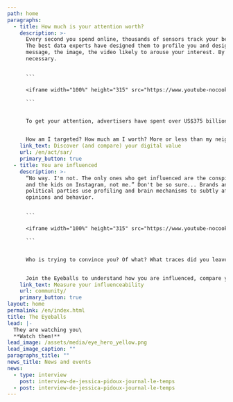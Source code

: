 ```yaml
---
path: home
paragraphs:
  - title: How much is your attention worth?
    description: >-
      Every second you spend online, thousands of sensors track your behaviour.
      The best data experts have designed them to profile you and design the
      message, the image, the video likely to arouse your interest. By any means
      necessary.


      ```

      <iframe width="100%" height="315" src="https://www.youtube-nocookie.com/embed/G1_ryVCLWoc" title="YouTube video player" frameborder="0" allow="accelerometer; autoplay; clipboard-write; encrypted-media; gyroscope; picture-in-picture" allowfullscreen></iframe>

      ```


      To get your attention, advertisers have spent over US$375 billion on digital media in 2020 alone. 


      How am I targeted? How much am I worth? More or less than my neighbour? Why? Join the Eyeballs and find out what digital sauce you are being eaten with.
    link_text: Discover (and compare) your digital value
    url: /en/act/sar/
    primary_button: true
  - title: You are influenced
    description: >-
      “No way. I'm not. The only ones who get influenced are the conspiracists
      and the kids on Instagram, not me.” Don't be so sure... Brands and
      political parties use profiling and brain mechanisms to subtly affect your
      opinions and behavior.


      ```

      <iframe width="100%" height="315" src="https://www.youtube-nocookie.com/embed/rPcrvRuEv9k?start=7" title="YouTube video player" frameborder="0" allow="accelerometer; autoplay; clipboard-write; encrypted-media; gyroscope; picture-in-picture" allowfullscreen></iframe>

      ```


      Who is trying to convince you? Of what? What traces did you leave online for them to believe that you are manipulable?


      Join the Eyeballs to understand how you are influenced, compare yourself to the average and see the difference in perception of your profile between the different apps and media you use.
    link_text: Measure your influenceability
    url: community/
    primary_button: true
layout: home
permalink: /en/index.html
title: The Eyeballs
lead: |-
  They are watching you\
  **Watch them!**
lead_image: /assets/media/eye_hero_yellow.png
lead_image_caption: ""
paragraphs_title: ""
news_title: News and events
news:
  - type: interview
    post: interview-de-jessica-pidoux-journal-le-temps
  - post: interview-de-jessica-pidoux-journal-le-temps
---
```

